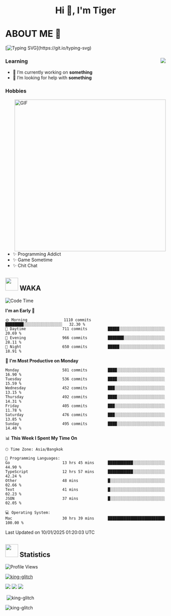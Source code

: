 <h1 align="center">Hi 👋, I'm Tiger</h1>




# ABOUT ME 💬

[![Typing SVG](https://readme-typing-svg.herokuapp.com?color=22F771&vCenter=true&lines=A+perssionate+developer+from+nowhere.)](https://git.io/typing-svg)

<div>
 <img align="right" src="https://spotify-github-profile.vercel.app/api/view?uid=12129734423&cover_image=false&theme=default&bar_color=22d016&bar_color_cover=true" />
 <h3>Learning</h3>
 
 <ul>
  <li>🔭 I’m currently working on <b>something</b></li>
  <li>🤝 I’m looking for help with <b>something</b></li>
 </ul>
 
</div>
<div>
 <h3>Hobbies</h3>
 <img align="right" height="475px"  alt="GIF" src="https://i.pinimg.com/originals/1f/b7/db/1fb7dbee557e5ed509f7517da8a84d58.gif" />
 <ul>
  <li>✨ Programming Addict</li>
  <li>✨ Game Sometime</li>
  <li>✨ Chit Chat</li>
 </ul>
 
</div>



## <img height="40" src="https://raw.githubusercontent.com/innng/innng/master/assets/kyubey.gif"/> WAKA

<!--START_SECTION:waka-->
![Code Time](http://img.shields.io/badge/Code%20Time-3%2C089%20hrs%2047%20mins-blue)

**I'm an Early 🐤** 

```text
🌞 Morning                1110 commits        ████████░░░░░░░░░░░░░░░░░   32.30 % 
🌆 Daytime                711 commits         █████░░░░░░░░░░░░░░░░░░░░   20.69 % 
🌃 Evening                966 commits         ███████░░░░░░░░░░░░░░░░░░   28.11 % 
🌙 Night                  650 commits         █████░░░░░░░░░░░░░░░░░░░░   18.91 % 
```
📅 **I'm Most Productive on Monday** 

```text
Monday                   581 commits         ████░░░░░░░░░░░░░░░░░░░░░   16.90 % 
Tuesday                  536 commits         ████░░░░░░░░░░░░░░░░░░░░░   15.59 % 
Wednesday                452 commits         ███░░░░░░░░░░░░░░░░░░░░░░   13.15 % 
Thursday                 492 commits         ████░░░░░░░░░░░░░░░░░░░░░   14.31 % 
Friday                   405 commits         ███░░░░░░░░░░░░░░░░░░░░░░   11.78 % 
Saturday                 476 commits         ███░░░░░░░░░░░░░░░░░░░░░░   13.85 % 
Sunday                   495 commits         ████░░░░░░░░░░░░░░░░░░░░░   14.40 % 
```


📊 **This Week I Spent My Time On** 

```text
🕑︎ Time Zone: Asia/Bangkok

💬 Programming Languages: 
Go                       13 hrs 45 mins      ███████████░░░░░░░░░░░░░░   44.90 % 
TypeScript               12 hrs 57 mins      ███████████░░░░░░░░░░░░░░   42.24 % 
Other                    48 mins             █░░░░░░░░░░░░░░░░░░░░░░░░   02.66 % 
Text                     41 mins             █░░░░░░░░░░░░░░░░░░░░░░░░   02.23 % 
JSON                     37 mins             █░░░░░░░░░░░░░░░░░░░░░░░░   02.05 % 

💻 Operating System: 
Mac                      30 hrs 39 mins      █████████████████████████   100.00 % 
```


 Last Updated on 10/01/2025 01:20:03 UTC
<!--END_SECTION:waka-->
## <img height="40" src="https://raw.githubusercontent.com/innng/innng/master/assets/kyubey.gif"/> Statistics
![Profile Views](https://komarev.com/ghpvc/?username=king-glitch)  

<p align="left"> 
 <a href="https://github.com/ryo-ma/github-profile-trophy">
  <img src="https://github-profile-trophy.vercel.app/?username=king-glitch&theme=dracula" alt="king-glitch" />
 </a> </p>

![](https://github-profile-summary-cards.vercel.app/api/cards/profile-details?username=king-glitch&theme=dracula)
![](https://github-profile-summary-cards.vercel.app/api/cards/stats?username=king-glitch&theme=dracula) 
![](https://github-profile-summary-cards.vercel.app/api/cards/productive-time?username=king-glitch&theme=dracula)


<p>&nbsp;<img align="center" src="https://github-readme-stats.vercel.app/api?username=king-glitch&theme=dracula" alt="king-glitch" /></p>

<p><img align="center" src="https://github-readme-streak-stats.herokuapp.com/?user=king-glitch&theme=dracula" alt="king-glitch" /></p>
